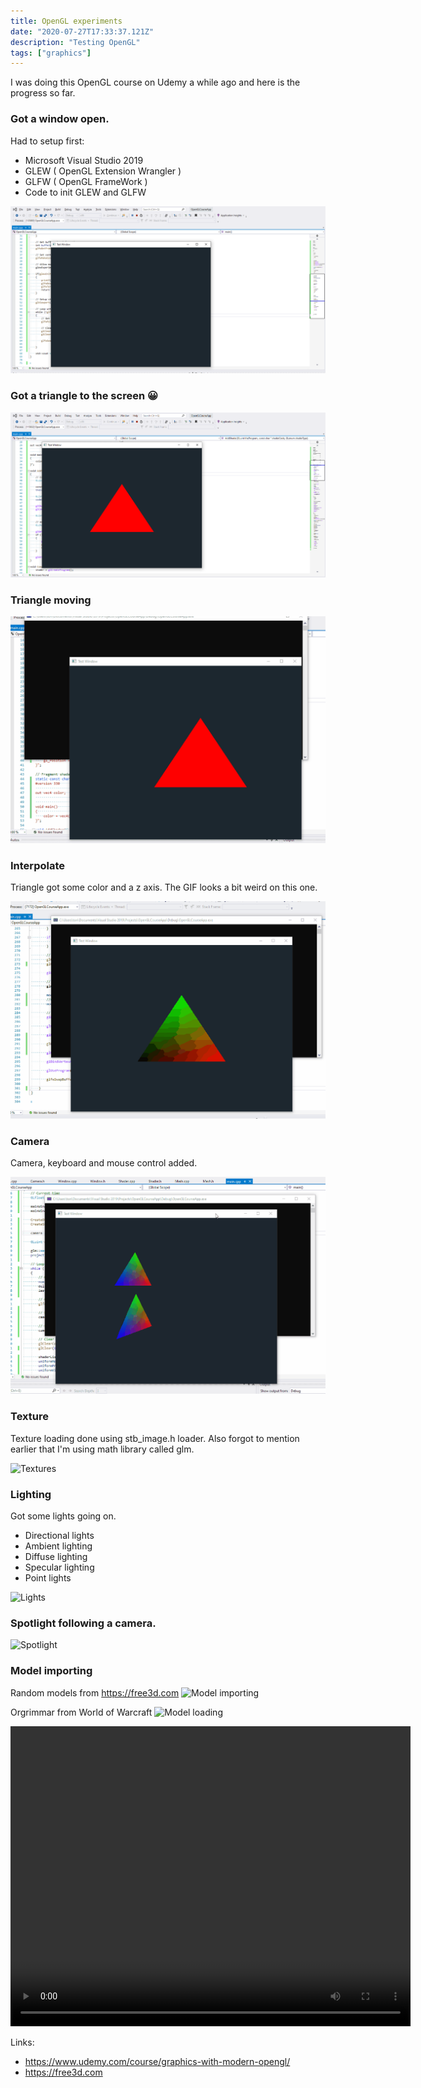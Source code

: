 ```yaml
---
title: OpenGL experiments
date: "2020-07-27T17:33:37.121Z"
description: "Testing OpenGL"
tags: ["graphics"]
---
```


I was doing this OpenGL course on Udemy a while ago and here is the progress so far.

### Got a window open.
Had to setup first:
- Microsoft Visual Studio 2019
- GLEW ( OpenGL Extension Wrangler )
- GLFW ( OpenGL FrameWork )
- Code to init GLEW and GLFW

![Window open](./windowOpen.PNG)

### Got a triangle to the screen 😀
![Triangle](./triangle.PNG)

### Triangle moving
![Triangle moving](./triangleMoving.gif)

### Interpolate
Triangle got some color and a z axis. The GIF looks a bit weird on this one.

![Triangle rotating](./triangleRotating3d.gif)

### Camera
Camera, keyboard and mouse control added.

![Camera](./triangleCamera.gif)

### Texture
Texture loading done using stb_image.h loader.
Also forgot to mention earlier that I'm using math library called glm.

![Textures](./textures.gif)

### Lighting
Got some lights going on.
- Directional lights
- Ambient lighting
- Diffuse lighting
- Specular lighting
- Point lights

![Lights](./PointLights2.gif)

### Spotlight following a camera.

![Spotlight](./SpotLight4.gif)

### Model importing
Random models from https://free3d.com
![Model importing](./modelImport3.gif)

Orgrimmar from World of Warcraft
![Model loading](./org.gif)

<dl>
  <video width="640" height="480" controls>
    <source src="../orgrimmar.mp4" type="video/mp4">
  </video>
</dl>

Links:
* https://www.udemy.com/course/graphics-with-modern-opengl/
* https://free3d.com